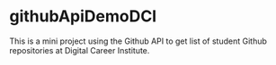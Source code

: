 # githubApiDemoDCI
This is a mini project using the Github API to get  list of student Github repositories at Digital Career Institute.
